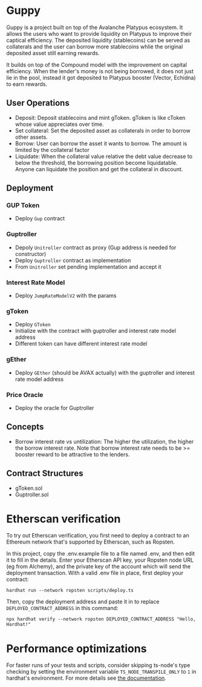 # Guppy

Guppy is a project built on top of the Avalanche Platypus ecosystem. It allows the users who want to provide liquidity on Platypus to improve their captical efficiency. The deposited liquidity (stablecoins) can be served as collaterals and the user can borrow more stablecoins whlie the original deposited asset still earning rewards.

It builds on top of the Compound model with the improvement on capital efficiency. When the lender's money is not being borrowed, it does not just lie in the pool, instead it got deposited to Platypus booster (Vector, Echidna) to earn rewards.

## User Operations

- Deposit: Deposit stablecoins and mint gToken. gToken is like cToken whose value appreciates over time.
- Set collateral: Set the deposited asset as collaterals in order to borrow other assets.
- Borrow: User can borrow the asset it wants to borrow. The amount is limited by the collateral factor
- Liquidate: When the collateral value relative the debt value decrease to below the threshold, the borrowing position become liquidatable. Anyone can liquidate the position and get the collateral in discount.

## Deployment

### GUP Token

- Deploy `Gup` contract

### Guptroller

- Depoly `Unitroller` contract as proxy (Gup address is needed for constructor)
- Deploy `Guptroller` contract as implementation
- From `Unitroller` set pending implementation and accept it

### Interest Rate Model

- Deploy `JumpRateModelV2` with the params

### gToken

- Deploy `GToken`
- Initialize with the contract with guptroller and interest rate model address
- Different token can have different interest rate model

### gEther

- Deploy `GEther` (should be AVAX actually) with the guptroller and interest rate model address

### Price Oracle

- Deploy the oracle for Guptroller

## Concepts

- Borrow interest rate vs untilization: The higher the utilization, the higher the borrow interest rate. Note that borrow interest rate needs to be >= booster reward to be attractive to the lenders.

## Contract Structures

- gToken.sol
- Guptroller.sol

# Etherscan verification

To try out Etherscan verification, you first need to deploy a contract to an Ethereum network that's supported by
Etherscan, such as Ropsten.

In this project, copy the .env.example file to a file named .env, and then edit it to fill in the details. Enter your
Etherscan API key, your Ropsten node URL (eg from Alchemy), and the private key of the account which will send the
deployment transaction. With a valid .env file in place, first deploy your contract:

```shell
hardhat run --network ropsten scripts/deploy.ts
```

Then, copy the deployment address and paste it in to replace `DEPLOYED_CONTRACT_ADDRESS` in this command:

```shell
npx hardhat verify --network ropsten DEPLOYED_CONTRACT_ADDRESS "Hello, Hardhat!"
```

# Performance optimizations

For faster runs of your tests and scripts, consider skipping ts-node's type checking by setting the environment variable
`TS_NODE_TRANSPILE_ONLY` to `1` in hardhat's environment. For more details see
[the documentation](https://hardhat.org/guides/typescript.html#performance-optimizations).
